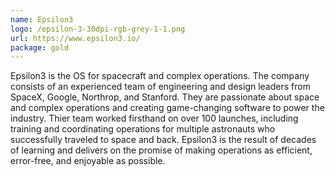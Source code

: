 ```yaml
---
name: Epsilon3
logo: /epsilon-3-30dpi-rgb-grey-1-1.png
url: https://www.epsilon3.io/
package: gold
---
```

Epsilon3 is the OS for spacecraft and complex operations. The company consists of an experienced team of engineering and design leaders from SpaceX, Google, Northrop, and Stanford. They are passionate about space and complex operations and creating game-changing software to power the industry. Thier team worked firsthand on over 100 launches, including training and coordinating operations for multiple astronauts who successfully traveled to space and back. Epsilon3 is the result of decades of learning and delivers on the promise of making operations as efficient, error-free, and enjoyable as possible.
